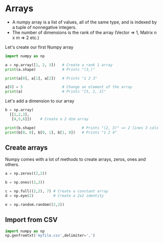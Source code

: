 # Arrays
* A numpy array is a list of values, all of the same type, and is indexed by a tuple of nonnegative integers.
* The number of dimensions is the rank of the array (Vector => 1, Matrix n x m => 2 etc.)

Let's create our first Numpy array
```python
import numpy as np

a = np.array([1, 2, 3])   # Create a rank 1 array
print(a.shape)            # Prints "(3,)"

print(a[0], a[1], a[2])   # Prints "1 2 3"

a[0] = 5                  # Change an element of the array
print(a)                  # Prints "[5, 2, 3]"
```

Let's add a dimension to our array
```python
b = np.array(
  [[1,2,3],
   [4,5,6]])    # Create a 2 dim array

print(b.shape)                     # Prints "(2, 3)" => 2 lines 3 cols
print(b[0, 0], b[0, 1], b[1, 0])   # Prints "1 2 4"
```

## Create arrays
Numpy comes with a lot of methods to create arrays, zeros, ones and others.

```python
a = np.zeros((2,2))

b = np.ones((1,2))

c = np.full((2,2), 7) # Create a constant array
d = np.eye(2)         # Create a 2x2 identity

e = np.random.random((2,2))
```

## Import from CSV
```python
import numpy as np
np.genfromtxt('myfile.csv',delimiter=',')
```
